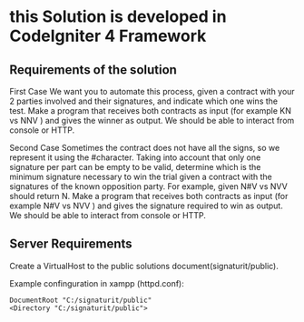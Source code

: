 # this Solution is developed in CodeIgniter 4 Framework

## Requirements of the solution

First Case
    We want you to automate this process, given a contract with your 2 parties involved and their signatures, and indicate which one wins the test. Make a program that receives both contracts as input (for example KN vs NNV ) and gives the winner as output. We should be able to interact from console or HTTP.

Second Case
    Sometimes the contract does not have all the signs, so we represent it using the #character. Taking into account that only one signature per part
    can be empty to be valid, determine which is the minimum signature necessary to win the trial given a contract with the signatures of the known
    opposition party.
    For example, given N#V vs NVV should return N.
    Make a program that receives both contracts as input (for example N#V vs NVV ) and gives the signature required to win as output. We should
    be able to interact from console or HTTP.


## Server Requirements

Create a VirtualHost to the public solutions document(signaturit/public).

Example confinguration in xampp (httpd.conf):

    DocumentRoot "C:/signaturit/public"
    <Directory "C:/signaturit/public">